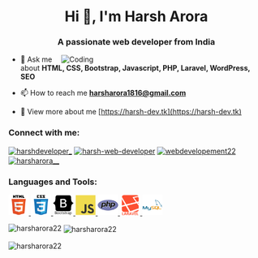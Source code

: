 <h1 align="center">Hi 👋, I'm Harsh Arora</h1>
<h3 align="center">A passionate web developer from India</h3>

<img align="right" width="400" alt="Coding" src="https://www.wishdd.com/one/wp-content/uploads/2022/02/91382-web-development.gif">


- 💬 Ask me about **HTML, CSS, Bootstrap, Javascript, PHP, Laravel, WordPress, SEO**

- 📫 How to reach me **harsharora1816@gmail.com**

- 📄 View more about me [https://harsh-dev.tk](https://harsh-dev.tk)

<h3 align="left">Connect with me:</h3>
<p align="left">
<a href="https://twitter.com/harshdeveloper_" target="blank"><img align="center" src="https://raw.githubusercontent.com/rahuldkjain/github-profile-readme-generator/master/src/images/icons/Social/twitter.svg" alt="harshdeveloper_" height="30" width="40" /></a>
<a href="https://linkedin.com/in/harsh-web-developer" target="blank"><img align="center" src="https://raw.githubusercontent.com/rahuldkjain/github-profile-readme-generator/master/src/images/icons/Social/linked-in-alt.svg" alt="harsh-web-developer" height="30" width="40" /></a>
<a href="https://fb.com/webdevelopement22" target="blank"><img align="center" src="https://raw.githubusercontent.com/rahuldkjain/github-profile-readme-generator/master/src/images/icons/Social/facebook.svg" alt="webdevelopement22" height="30" width="40" /></a>
<a href="https://instagram.com/harsharora__" target="blank"><img align="center" src="https://raw.githubusercontent.com/rahuldkjain/github-profile-readme-generator/master/src/images/icons/Social/instagram.svg" alt="harsharora__" height="30" width="40" /></a>
</p>

<h3 align="left">Languages and Tools:</h3>
<p align="left"> <a href="https://www.w3.org/html/" target="_blank" rel="noreferrer"> <img src="https://raw.githubusercontent.com/devicons/devicon/master/icons/html5/html5-original-wordmark.svg" alt="html5" width="40" height="40"/> </a>  <a href="https://www.w3schools.com/css/" target="_blank" rel="noreferrer"> <img src="https://raw.githubusercontent.com/devicons/devicon/master/icons/css3/css3-original-wordmark.svg" alt="css3" width="40" height="40"/> </a><a href="https://getbootstrap.com" target="_blank" rel="noreferrer"> <img src="https://raw.githubusercontent.com/devicons/devicon/master/icons/bootstrap/bootstrap-plain-wordmark.svg" alt="bootstrap" width="40" height="40"/> </a>  <a href="https://developer.mozilla.org/en-US/docs/Web/JavaScript" target="_blank" rel="noreferrer"> <img src="https://raw.githubusercontent.com/devicons/devicon/master/icons/javascript/javascript-original.svg" alt="javascript" width="40" height="40"/> </a> 
<a href="https://www.php.net" target="_blank" rel="noreferrer"> <img src="https://raw.githubusercontent.com/devicons/devicon/master/icons/php/php-original.svg" alt="php" width="40" height="40"/> </a><a href="https://laravel.com/" target="_blank" rel="noreferrer"> <img src="https://raw.githubusercontent.com/devicons/devicon/master/icons/laravel/laravel-plain-wordmark.svg" alt="laravel" width="40" height="40"/> </a> <a href="https://www.mysql.com/" target="_blank" rel="noreferrer"> <img src="https://raw.githubusercontent.com/devicons/devicon/master/icons/mysql/mysql-original-wordmark.svg" alt="mysql" width="40" height="40"/> </a>  </p>

<p><img align="left" src="https://github-readme-stats.vercel.app/api/top-langs?username=harsharora22&show_icons=true&locale=en&layout=compact" alt="harsharora22" /></p>

<p>&nbsp;<img align="center" src="https://github-readme-stats.vercel.app/api?username=harsharora22&show_icons=true&locale=en" alt="harsharora22" /></p>

<p><img align="center" src="https://github-readme-streak-stats.herokuapp.com/?user=harsharora22&" alt="harsharora22" /></p>
